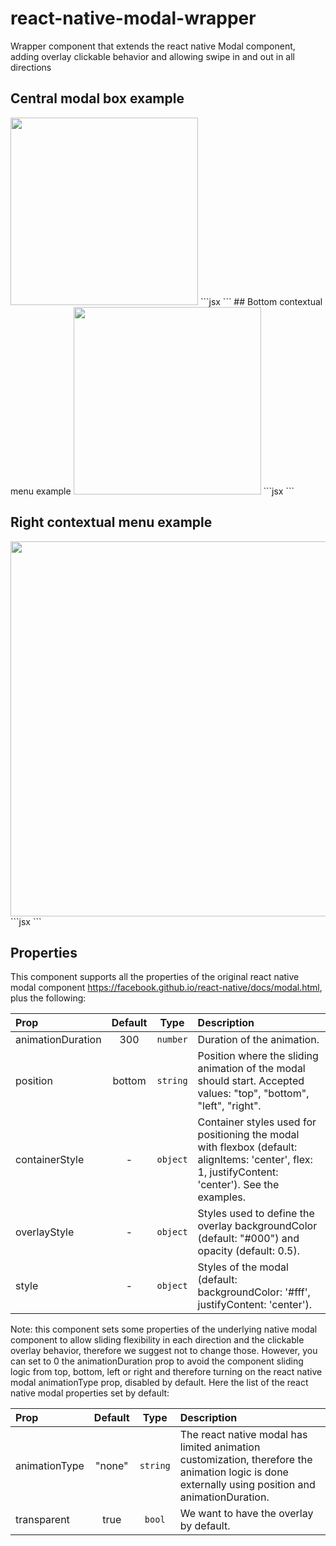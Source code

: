 # react-native-modal-wrapper

Wrapper component that extends the react native Modal component, adding overlay clickable behavior and allowing swipe in and out in all directions

## Central modal box example

<img src="http://i.imgur.com/b9WqSys.gif" width=300>
```jsx
<Dialog
    isOpen={isOpen}
    onClosed={this.onCancel}
    title="New project"
    style={{ paddingLeft: 24, paddingRight: 24 }}>
  <TextField
      autoFocus={true}
      placeholder="Project name"
      onNameChange={this.onNameChangeHandler}
      onSubmitEditing={this.onSubmit} />
  <View>
    <MDButton text="CANCEL" type="regular" flat={true} onPress={this.onCancel} />
    <MDButton text="CREATE" type="primary" flat={true} onPress={this.onSubmit} />
  </View>
</Dialog>
```
## Bottom contextual menu example

<img src="http://i.imgur.com/D4fZCSY.gif" width=300>
```jsx
<Dialog
    isOpen={isOpen}
	onClosed={onClosed}
	style={{ flex: 1 }}
	containerStyle={{ flexDirection: 'row', alignItems: 'flex-end' }}>
  {this.contextMenuActions.map(([id, text, onPress]) =>
	<MDButtonIcon
	    key={id}
	    name={id}
	    iconStyle={styles.optionText}
	    style={styles.option}
	    onPress={() => {
		  onClosed();
	      onPress();
	    }}>
	  <Text>{text}</Text>
	</MDButtonIcon>
  )}
</Dialog>
```

## Right contextual menu example

<img src="http://i.imgur.com/2unlOIz.gif" width=600>
```jsx
<Dialog
	containerStyle={{ flexDirection: 'row', justifyContent: 'flex-end' }}
    isOpen={isFilterByTagPanelOpen}
    onClosed={() => this.setState({ isFilterByTagPanelOpen: false })}
    position="right"
    style={{ width: 360 }}>
  <FilterByTag
      onClose={() => this.setState({ isFilterByTagPanelOpen: false })}
      onSelection={tags => updateProjectFilter({ tags })}>
  </FilterByTag>
</Dialog>
```

## Properties

This component supports all the properties of the original react native modal component https://facebook.github.io/react-native/docs/modal.html, plus the following:

| Prop  | Default  | Type | Description |
| :------------ |:---------------:| :---------------:| :-----|
| animationDuration | 300 | `number` | Duration of the animation.  |
| position | bottom | `string` | Position where the sliding animation of the modal should start. Accepted values: "top", "bottom", "left", "right". |
| containerStyle | - | `object` | Container styles used for positioning the modal with flexbox (default: alignItems: 'center', flex: 1, justifyContent: 'center'). See the examples. |
| overlayStyle | - | `object` | Styles used to define the overlay backgroundColor (default: "#000") and opacity (default: 0.5). |
| style | - | `object` | Styles of the modal (default: backgroundColor: '#fff', justifyContent: 'center'). |

Note: this component sets some properties of the underlying native modal component to allow sliding flexibility in each direction and the clickable overlay behavior, therefore we suggest not to change those. However, you can set to 0 the animationDuration prop to avoid the component sliding logic from top, bottom, left or right and therefore turning on the react native modal animationType prop, disabled by default. Here the list of the react native modal properties set by default:

| Prop  | Default  | Type | Description |
| :------------ |:---------------:| :---------------:| :-----|
| animationType |"none" | `string` | The react native modal has limited animation customization, therefore the animation logic is done externally using position and animationDuration.  |
| transparent |true | `bool` | We want to have the overlay by default. |
